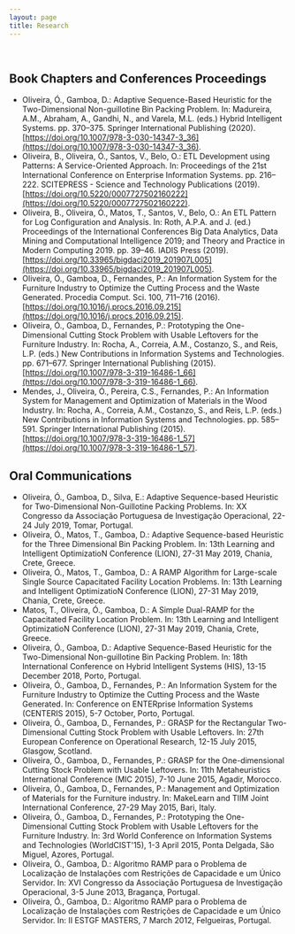 ```yaml
---
layout: page
title: Research
---
```


&nbsp;

## Book Chapters and Conferences Proceedings

* Oliveira, Ó., Gamboa, D.: Adaptive Sequence-Based Heuristic for the Two-Dimensional Non-guillotine Bin Packing Problem. In: Madureira, A.M., Abraham, A., Gandhi, N., and Varela, M.L. (eds.) Hybrid Intelligent Systems. pp. 370–375. Springer International Publishing (2020). [https://doi.org/10.1007/978-3-030-14347-3_36](https://doi.org/10.1007/978-3-030-14347-3_36).
* Oliveira, B., Oliveira, Ó., Santos, V., Belo, O.: ETL Development using Patterns: A Service-Oriented Approach. In: Proceedings of the 21st International Conference on Enterprise Information Systems. pp. 216–222. SCITEPRESS - Science and Technology Publications (2019). [https://doi.org/10.5220/0007727502160222](https://doi.org/10.5220/0007727502160222).
* Oliveira, B., Oliveira, Ó., Matos, T., Santos, V., Belo, O.: An ETL Pattern for Log Configuration and Analysis. In: Roth, A.P.A. and J. (ed.) Proceedings of the International Conferences Big Data Analytics, Data Mining and Computational Intelligence 2019; and Theory and Practice in Modern Computing 2019. pp. 39–46. IADIS Press (2019). [https://doi.org/10.33965/bigdaci2019_201907L005](https://doi.org/10.33965/bigdaci2019_201907L005).
* Oliveira, Ó., Gamboa, D., Fernandes, P.: An Information System for the Furniture Industry to Optimize the Cutting Process and the Waste Generated. Procedia Comput. Sci. 100, 711–716 (2016). [https://doi.org/10.1016/j.procs.2016.09.215](https://doi.org/10.1016/j.procs.2016.09.215).
* Oliveira, Ó., Gamboa, D., Fernandes, P.: Prototyping the One-Dimensional Cutting Stock Problem with Usable Leftovers for the Furniture Industry. In: Rocha, A., Correia, A.M., Costanzo, S., and Reis, L.P. (eds.) New Contributions in Information Systems and Technologies. pp. 671–677. Springer International Publishing (2015). [https://doi.org/10.1007/978-3-319-16486-1_66](https://doi.org/10.1007/978-3-319-16486-1_66).
* Mendes, J., Oliveira, Ó., Pereira, C.S., Fernandes, P.: An Information System for Management and Optimization of Materials in the Wood Industry. In: Rocha, A., Correia, A.M., Costanzo, S., and Reis, L.P. (eds.) New Contributions in Information Systems and Technologies. pp. 585–591. Springer International Publishing (2015). [https://doi.org/10.1007/978-3-319-16486-1_57](https://doi.org/10.1007/978-3-319-16486-1_57).

## Oral Communications

* Oliveira, Ó., Gamboa, D., Silva, E.: Adaptive Sequence-based Heuristic for Two-Dimensional Non-Guillotine Packing Problems. In: XX Congresso da Associação Portuguesa de Investigação Operacional, 22-24 July 2019, Tomar, Portugal.
* Oliveira, Ó., Matos, T., Gamboa, D.: Adaptive Sequence-based Heuristic for the Three Dimensional Bin Packing Problem. In: 13th Learning and Intelligent OptimizatioN Conference (LION), 27-31 May 2019, Chania, Crete, Greece.
* Oliveira, Ó., Matos, T., Gamboa, D.: A RAMP Algorithm for Large-scale Single Source Capacitated Facility Location Problems. In: 13th Learning and Intelligent OptimizatioN Conference (LION), 27-31 May 2019, Chania, Crete, Greece.
* Matos, T., Oliveira, Ó., Gamboa, D.: A Simple Dual-RAMP for the Capacitated Facility Location Problem. In: 13th Learning and Intelligent OptimizatioN Conference (LION), 27-31 May 2019, Chania, Crete, Greece.
* Oliveira, Ó., Gamboa, D.: Adaptive Sequence-Based Heuristic for the Two-Dimensional Non-guillotine Bin Packing Problem. In: 18th International Conference on Hybrid Intelligent Systems (HIS), 13-15 December 2018, Porto, Portugal.
* Oliveira, Ó., Gamboa, D., Fernandes, P.: An Information System for the Furniture Industry to Optimize the Cutting Process and the Waste Generated. In: Conference on ENTERprise Information Systems (CENTERIS 2015), 5-7 October, Porto, Portugal.
* Oliveira, Ó., Gamboa, D., Fernandes, P.: GRASP for the Rectangular Two-Dimensional Cutting Stock Problem with Usable Leftovers. In: 27th European Conference on Operational Research, 12-15 July 2015, Glasgow, Scotland.
* Oliveira, Ó., Gamboa, D., Fernandes, P.: GRASP for the One-dimensional Cutting Stock Problem with Usable Leftovers. In: 11th Metaheuristics International Conference (MIC 2015), 7-10 June 2015, Agadir, Morocco.
* Oliveira, Ó., Gamboa, D., Fernandes, P.: Management and Optimization of Materials for the Furniture industry. In: MakeLearn and TIIM Joint International Conference, 27-29 May 2015, Bari, Italy.
* Oliveira, Ó., Gamboa, D., Fernandes, P.: Prototyping the One-Dimensional Cutting Stock Problem with Usable Leftovers for the Furniture Industry. In: 3rd World Conference on Information Systems and Technologies (WorldCIST'15), 1-3 April 2015, Ponta Delgada, São Miguel, Azores, Portugal.
* Oliveira, Ó., Gamboa, D.: Algoritmo RAMP para o Problema de Localização de Instalações com Restrições de Capacidade e um Único Servidor. In: XVI Congresso da Associação Portuguesa de Investigação Operacional, 3-5 June 2013, Bragança, Portugal.
* Oliveira, Ó., Gamboa, D.: Algoritmo RAMP para o Problema de Localização de Instalações com Restrições de Capacidade e um Único Servidor. In: II ESTGF MASTERS, 7 March 2012, Felgueiras, Portugal.
